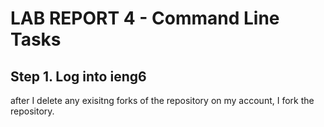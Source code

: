 # LAB REPORT 4 - Command Line Tasks

## Step 1. Log into ieng6
after I delete any exisitng forks of the repository on my account, I fork the repository.
